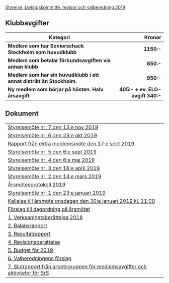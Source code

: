 [Styrelse, tävlingskommitté, revisor och valberedning 2019](SENIOR/htmfiler/seniorstyrelse_2019.pdf)
## Klubbavgifter

Kategori|Kronor
---|---:
<b>Medlem som har Seniorschack Stockholm som huvudklubb</b>|<b>1150:-</b>
<b>Medlem som betalar förbundsavgiften via annan klubb</b>|<b>850:-</b>
<b>Medlem som har sin huvudklubb i ett annat distrikt än Stockholm.</b>|<b>950:-</b>
<b>Ny medlem som börjar på hösten. Halv årsavgift</b>|<b>405:- + ev. ELO-avgift 340:-</b>

## Dokument
| |
|-|
|[Styrelsemöte nr. 7 den 13:e nov 2019](SENIOR/htmfiler/Protokoll_SrS_nr7_2019.pdf)|
|[Styrelsemöte nr. 6 den 23:e okt 2019](SENIOR/htmfiler/Protokoll_SrS_nr6_2019.pdf)|
|[Rapport från extra medlemsmöte den 17:e sept 2019](SENIOR/htmfiler/rapport_medlemsmote_2019.pdf)|
|[Styrelsemöte nr. 5 den 6:e sept 2019](SENIOR/htmfiler/Protokoll_SrS_nr5_2019.pdf)|
|[Styrelsemöte nr. 4 den 6:e maj 2019](SENIOR/htmfiler/Protokoll_SrS_nr4_2019.pdf)|
|[Styrelsemöte nr. 3 den 16:e april 2019](SENIOR/htmfiler/Protokoll_SrS_nr3_2019.pdf)|
|[Styrelsemöte nr. 2 den 14:e mars 2019](SENIOR/htmfiler/Protokoll_SrS_nr2_2019.pdf)|
|[Årsmötesprotokoll 2019](SENIOR/htmfiler/arsmote_protokoll_2019.pdf)|
|[Styrelsemöte nr. 1 den 23:e januari 2019](SENIOR/htmfiler/Protokoll_SrS_nr1_2019.pdf)|
|[Kallelse till årsmöte onsdagen den 30:e januari 2019 kl. 11:00](SENIOR/htmfiler/kallelse_arsmote_2019.pdf)|
|[Förslag till dagordning på årsmötet](SENIOR/htmfiler/dagordning_arsmote_2019.pdf)|
|[1. Verksamhetsberättelse 2018](SENIOR/htmfiler/verksamhet_2018.pdf)|
|[2. Balansrapport](SENIOR/htmfiler/Balansrapport2018.pdf)|
|[3. Resultatrapport](SENIOR/htmfiler/Resultatrapport2018.pdf)|
|[4. Revisionsberättelse](SENIOR/htmfiler/Revisionsberattelse_2018.pdf)|
|[5. Budget för 2019](SENIOR/htmfiler/budget_2019.pdf)|
|[6. Valberedningens förslag](SENIOR/htmfiler/Valberedningens_forslag_2019.pdf)|
|[7. Slutrapport från arbetsgruppen för medlemsavgifter och aktiviteter för SrS](SENIOR/htmfiler/SlutrapportSchackrevC.pdf)|